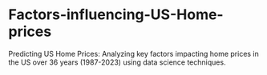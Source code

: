 # Factors-influencing-US-Home-prices
Predicting US Home Prices: Analyzing key factors impacting home prices in the US over 36 years (1987-2023) using data science techniques.
